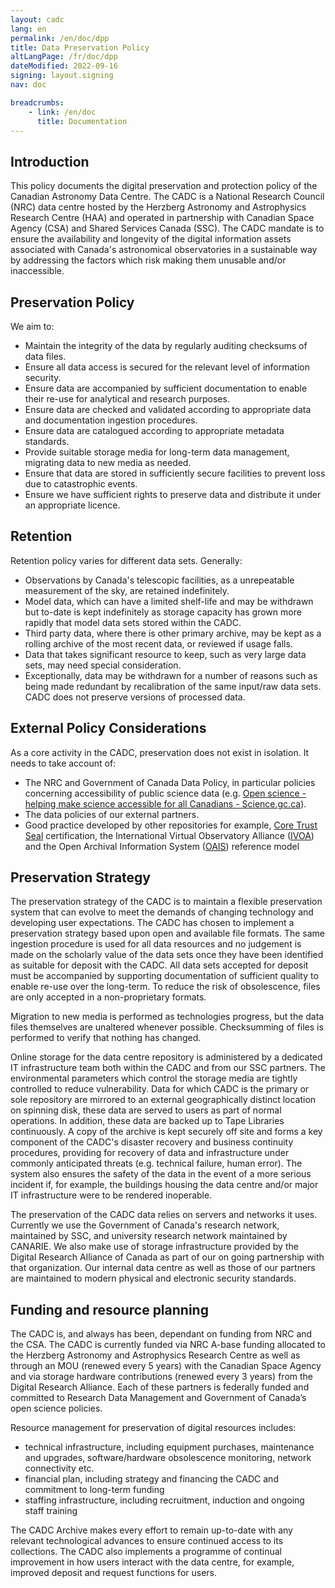 ```yaml
---
layout: cadc
lang: en
permalink: /en/doc/dpp
title: Data Preservation Policy
altLangPage: /fr/doc/dpp
dateModified: 2022-09-16
signing: layout.signing
nav: doc

breadcrumbs:
    - link: /en/doc
      title: Documentation
---
```


<h2>Introduction</h2>
<p>
    This policy documents the digital preservation and protection policy of the Canadian Astronomy Data Centre. 
    The CADC is a National Research Council (NRC) data centre hosted by the Herzberg Astronomy and Astrophysics 
    Research Centre (HAA) and operated in partnership with Canadian Space Agency (CSA) and Shared Services Canada (SSC). 
    The CADC mandate is to ensure the availability and longevity of the digital information assets associated with Canada's 
    astronomical observatories in a sustainable way by addressing the factors which risk making them unusable and/or 
    inaccessible.
</p>

<h2>Preservation Policy</h2>
<p>We aim to:</p>
<ul>
    <li>Maintain the integrity of the data by regularly auditing checksums of data files.</li>
    <li>Ensure all data access is secured for the relevant level of information security.</li>
    <li>Ensure data are accompanied by sufficient documentation to enable their re-use for analytical and research purposes.</li>
    <li>Ensure data are checked and validated according to appropriate data and documentation ingestion procedures.</li>
    <li>Ensure data are catalogued according to appropriate metadata standards.</li>
    <li>Provide suitable storage media for long-term data management, migrating data to new media as needed.</li>
    <li>Ensure that data are stored in sufficiently secure facilities to prevent loss due to catastrophic events.</li>
    <li>Ensure we have sufficient rights to preserve data and distribute it under an appropriate licence.</li>
</ul>

<h2>Retention</h2>
<p>Retention policy varies for different data sets.  Generally:</p>
<ul>
    <li>Observations by Canada's telescopic facilities, as a unrepeatable measurement of the sky, are retained indefinitely.</li>
    <li>Model data, which can have a limited shelf-life and may be withdrawn but to-date is kept indefinitely as storage capacity has grown more rapidly that model data sets stored within the CADC.</li>
    <li>Third party data, where there is other primary archive, may be kept as a rolling archive of the most recent data, or reviewed if usage falls.</li>
    <li>Data that takes significant resource to keep, such as very large data sets, may need special consideration.</li>
    <li>Exceptionally, data may be withdrawn for a number of reasons such as being made redundant by recalibration of the same input/raw data sets.  CADC does not preserve versions of processed data.</li>
</ul>

<h2>External Policy Considerations</h2>
<p>As a core activity in the CADC, preservation does not exist in isolation. It needs to take account of:</p>
<ul>
    <li>The NRC and Government of Canada Data Policy, in particular policies concerning accessibility of public science data (e.g. <a href="https://science.gc.ca/eic/site/063.nsf/eng/h_98054.html">Open science - helping make science accessible for all Canadians - Science.gc.ca</a>).</li>
    <li>The data policies of our external partners.</li>
    <li>Good practice developed by other repositories for example, <a href="https://www.coretrustseal.org/">Core Trust Seal</a> certification, 
        the International Virtual Observatory Alliance (<a href="https://ivoa.net/">IVOA</a>) and the Open Archival Information 
        System (<a href="https://www.iso.org/standard/57284.html">OAIS</a>) reference model</li>
</ul>

<h2>Preservation Strategy</h2>
<p>
    The preservation strategy of the CADC is to maintain a flexible preservation system that can evolve to meet the demands of changing technology and 
    developing user expectations. The CADC has chosen to implement a preservation strategy based upon open and available file formats. The same 
    ingestion procedure is used for all data resources and no judgement is made on the scholarly value of the data sets once they have been 
    identified as suitable for deposit with the CADC. All data sets accepted for deposit must be accompanied by supporting documentation of 
    sufficient quality to enable re-use over the long-term. To reduce the risk of obsolescence, files are only accepted in a non-proprietary formats.
</p>
<p>
    Migration to new media is performed as technologies progress, but the data files themselves are unaltered whenever possible. Checksumming of 
    files is performed to verify that nothing has changed.
</p>
<p>
    Online storage for the data centre repository is administered by a dedicated IT infrastructure team both within the CADC and from our SSC partners. The environmental parameters which control the storage media are tightly controlled to reduce vulnerability.  Data for which CADC is the primary or sole repository are mirrored to an external geographically distinct location on spinning disk, these data are served to users as part of normal operations.  In addition, these data are backed up to Tape Libraries continuously. A copy of the archive is kept securely off site and forms a key component of the CADC's disaster recovery and business continuity procedures, providing for recovery of data and infrastructure under commonly anticipated threats (e.g. technical failure, human error). The system also ensures the safety of the data in the event of a more serious incident if, for example, the buildings housing the data centre and/or major IT infrastructure were to be rendered inoperable.
</p>
<p>
    The preservation of the CADC data relies on servers and networks it uses. Currently we use the Government of Canada's research network, 
    maintained by SSC, and university research network maintained by CANARIE.  We also make use of storage infrastructure provided by the 
    Digital Research Alliance of Canada as part of our on going partnership with that organization.  Our internal data centre as well as 
    those of our partners are maintained to modern physical and electronic security standards.
</p>

<h2>Funding and resource planning</h2>
<p>
    The CADC is, and always has been, dependant on funding from NRC and the CSA. The CADC is currently funded via NRC A-base funding allocated to the Herzberg Astronomy and Astrophysics Research Centre as well as through an MOU (renewed every 5 years) with the Canadian Space Agency and via storage hardware contributions (renewed every 3 years) from the Digital Research Alliance.  Each of these partners is federally funded and committed to Research Data Management and Government of Canada’s open science policies.
</p>
<p>Resource management for preservation of digital resources includes:</p>
<ul>
    <li>technical infrastructure, including equipment purchases, maintenance and upgrades, software/hardware obsolescence monitoring, network connectivity etc.</li>
    <li>financial plan, including strategy and financing the CADC and commitment to long-term funding</li>
    <li>staffing infrastructure, including recruitment, induction and ongoing staff training</li>
</ul>
<p>
    The CADC Archive makes every effort to remain up-to-date with any relevant technological advances to ensure continued access to its collections. The CADC also implements a programme of continual improvement in how users interact with the data centre, for example, improved deposit and request functions for users.
</p>
